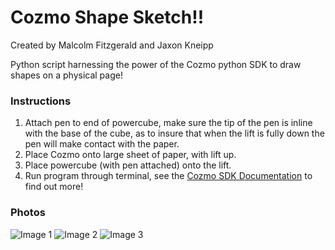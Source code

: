# Cozmo Shape Sketch!!

Created by Malcolm Fitzgerald and Jaxon Kneipp

Python script harnessing the power of the Cozmo python SDK to draw shapes on a physical page!

### Instructions

1. Attach pen to end of powercube, make sure the tip of the pen is inline with the base of the cube, as to insure that when the lift is fully down the pen will make contact with the paper.
2. Place Cozmo onto large sheet of paper, with lift up.
3. Place powercube (with pen attached) onto the lift.
4. Run program through terminal, see the [Cozmo SDK Documentation](http://cozmosdk.anki.com/docs/getstarted.html) to find out more!

### Photos

![Image 1](https://github.com/Plutoftw/cozmo_shape_sketch/blob/master/photos/1.jpg)
![Image 2](https://github.com/Plutoftw/cozmo_shape_sketch/blob/master/photos/2.jpg)
![Image 3](https://github.com/Plutoftw/cozmo_shape_sketch/blob/master/photos/3.jpg)
